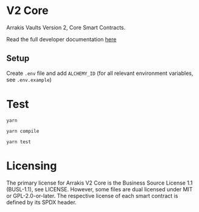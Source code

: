 # V2 Core

Arrakis Vaults Version 2, Core Smart Contracts.

Read the full developer documentation [here](https://docs.arrakis.fi/developer-docs)

## Setup

Create `.env` file and add `ALCHEMY_ID` (for all relevant environment variables, see `.env.example`)

# Test

```
yarn

yarn compile

yarn test
```

# Licensing

The primary license for Arrakis V2 Core is the Business Source License 1.1 (BUSL-1.1), see LICENSE. However, some files are dual licensed under MIT or GPL-2.0-or-later. The respective license of each smart contract is defined by its SPDX header.
